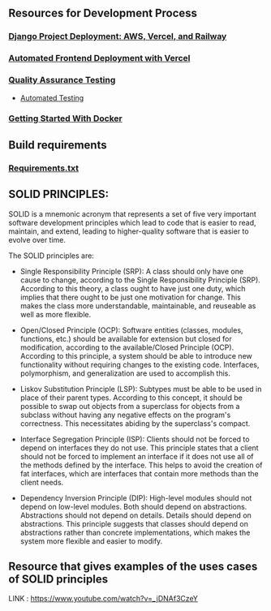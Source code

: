 ## Resources for Development Process

### [Django Project Deployment: AWS, Vercel, and Railway](./Development_Process/Django_Deployment_AWS_Railway_Vercel.md)
### [Automated Frontend Deployment with Vercel](./Development_Process/Frontend_Automated_Deployment_Vercel.md)
### [Quality Assurance Testing](./Development_Process/QA_testing.md)
- [Automated Testing](./Development_Process/Automated_Testing.md)
### [Getting Started With Docker](./Development_Process/Docker.md)


## Build requirements
### [Requirements.txt](./Development_Process/Build_Requirements/Requirements_txt.md)

## SOLID PRINCIPLES: 

SOLID is a mnemonic acronym that represents a set of five very important software development principles which lead to code that is easier to read, maintain, and extend, leading to higher-quality software that is easier to evolve over time.

The SOLID principles are:

 - Single Responsibility Principle (SRP): A class should only have one cause to change, according to the Single Responsibility Principle (SRP). According to this theory, a class ought to have just one duty, which implies that there ought to be just one motivation for change. This makes the class more understandable, maintainable, and reuseable as well as more flexible.

 - Open/Closed Principle (OCP): Software entities (classes, modules, functions, etc.) should be available for extension but closed for modification, according to the available/Closed Principle (OCP). According to this principle, a system should be able to introduce new functionality without requiring changes to the existing code. Interfaces, polymorphism, and generalization are used to accomplish this.

 - Liskov Substitution Principle (LSP): Subtypes must be able to be used in place of their parent types. According to this concept, it should be possible to swap out objects from a superclass for objects from a subclass without having any negative effects on the program's correctness. This necessitates abiding by the superclass's compact.

 - Interface Segregation Principle (ISP): Clients should not be forced to depend on interfaces they do not use. This principle states that a client should not be forced to implement an interface if it does not use all of the methods defined by the interface. This helps to avoid the creation of fat interfaces, which are interfaces that contain more methods than the client needs.

 - Dependency Inversion Principle (DIP): High-level modules should not depend on low-level modules. Both should depend on abstractions. Abstractions should not depend on details. Details should depend on abstractions. This principle suggests that classes should depend on abstractions rather than concrete implementations, which makes the system more flexible and easier to modify.
 
 
 ## Resource that gives examples of the uses cases of SOLID principles
  LINK :  https://www.youtube.com/watch?v=_jDNAf3CzeY 

